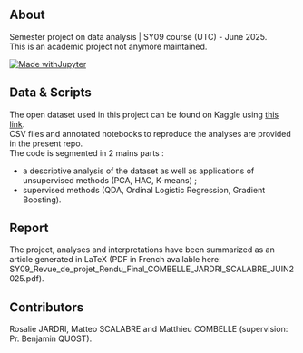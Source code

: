 ## About
Semester project on data analysis | SY09 course (UTC) - June 2025.\
This is an academic project not anymore maintained.

[![Made withJupyter](https://img.shields.io/badge/Made%20with-Jupyter-orange?style=for-the-badge&logo=Jupyter)](https://jupyter.org/try)

## Data & Scripts
The open dataset used in this project can be found on Kaggle using [this link](https://www.kaggle.com/datasets/rabieelkharoua/students-performance-dataset/data).\
CSV files and annotated notebooks to reproduce the analyses are provided in the present repo.\
The code is segmented in 2 mains parts : 
- a descriptive analysis of the dataset as well as applications of unsupervised methods (PCA, HAC, K-means) ; 
- supervised methods (QDA, Ordinal Logistic Regression, Gradient Boosting). 

## Report
The project, analyses and interpretations have been summarized as an article generated in LaTeX (PDF in French available here: SY09_Revue_de_projet_Rendu_Final_COMBELLE_JARDRI_SCALABRE_JUIN2025.pdf).

## Contributors
Rosalie JARDRI, Matteo SCALABRE and Matthieu COMBELLE (supervision: Pr. Benjamin QUOST).